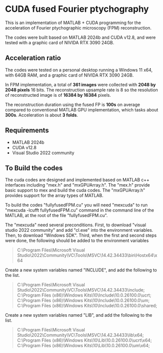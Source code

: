 # CUDA fused Fourier ptychography

This is an implementation of MATLAB + CUDA programming for the acceleration of Fourier ptychographic microscopy (FPM) reconstruction.

The codes were built based on MATLAB 2024b and CUDA v12.8, and were tested with a graphic card of NIVIDA RTX 3090 24GB.

## Acceleration ratio

The codes were tested on a personal desktop running a Windows 11 x64, with 64GB RAM, and a graphic card of NIVIDA RTX 3090 24GB.

In FPM implementation, a total of **361 images** were collected with **2048 by 2048 pixels** 16 bits. The reconstruction upsample rate is 8 so the resolution of reconstructed image is of **16384 by 16384** pixels.

The reconstruction duration using the fused FP is **100s** on average compared to conventional MATLAB GPU implementation, which tasks about **300s**. Acceleration is about **3 folds**.

## Requirements

* MATLAB 2024b
* CUDA v12.8
* Visual Studio 2022 community

## To Build the codes

The cuda codes are designed and implemented based on MATLAB c++ interfaces including "mex.h" and "mxGPUArray.h". The "mex.h" provide basic support to mex and build the cuda codes. The "mxGPUArray.h" provides support for the array types of MATLAB.

To build the codes "fullyfusedFPM.cu" you will need  "mexcuda" to run "mexcuda -lcufft fullyfusedFPM.cu" command in the command line of the MATLAB, at the root of the file "fullyfusedFPM.cu".

The "mexcuda" need several preconditions.
First, to download "visual studio 2022 community" and add "cl.exe" into the environment variables.
Then, to download "Windows SDK".
Third, when the first and second steps were done, the following should be added to the environment variables

> C:\Program Files\Microsoft Visual Studio\2022\Community\VC\Tools\MSVC\14.42.34433\bin\Hostx64\x64

Create a new system variables named "INCLUDE", and add the following to the list.

> C:\Program Files\Microsoft Visual Studio\2022\Community\VC\Tools\MSVC\14.42.34433\include; <br>
> C:\Program Files (x86)\Windows Kits\10\Include\10.0.26100.0\ucrt; <br>
> C:\Program Files (x86)\Windows Kits\10\Include\10.0.26100.0\um; <br>
> C:\Program Files (x86)\Windows Kits\10\Include\10.0.26100.0\shared; <br>

Create a new system variables named "LIB", and add the following to the list.

> C:\Program Files\Microsoft Visual Studio\2022\Community\VC\Tools\MSVC\14.42.34433\lib\x64; <br>
> C:\Program Files (x86)\Windows Kits\10\Lib\10.0.26100.0\ucrt\x64; <br>
> C:\Program Files (x86)\Windows Kits\10\Lib\10.0.26100.0\um\x64; <br>
> 
